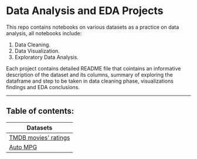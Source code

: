# Data Analysis and EDA Projects
This repo contains notebooks on various datasets as a practice on data analysis, all notebooks include:

1. Data Cleaning.
2. Data Visualization.
3. Exploratory Data Analysis.

Each project contains detailed README file that cointains an informative description of the dataset and its columns, summary of exploring the dataframe and step to be taken in data cleaning phase, visualizations findings and EDA conclusions.  

---

## Table of contents:
| Datasets |
| ---      |
|[TMDB movies' ratings](/01-TMDB-Dataset-Analysis)|
|[Auto MPG](/02-Auto-MPG-Dataset-Analysis)|